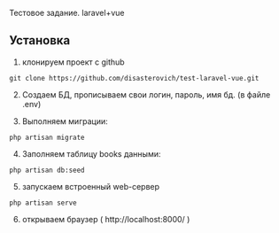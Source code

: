 Тестовое задание. laravel+vue

## Установка

1. клонируем проект с github

```
git clone https://github.com/disasterovich/test-laravel-vue.git
```

2. Создаем БД, прописываем свои логин, пароль, имя бд. (в файле .env)

3. Выполняем миграции:

```
php artisan migrate
```

4. Заполняем таблицу books данными:

```
php artisan db:seed
```

5. запускаем встроенный web-сервер

```
php artisan serve
```

6. открываем браузер ( http://localhost:8000/ )